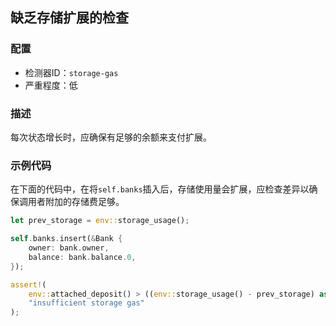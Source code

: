 ## 缺乏存储扩展的检查

### 配置

* 检测器ID：`storage-gas`
* 严重程度：低

### 描述

每次状态增长时，应确保有足够的余额来支付扩展。

### 示例代码

在下面的代码中，在将`self.banks`插入后，存储使用量会扩展，应检查差异以确保调用者附加的存储费足够。

```rust
let prev_storage = env::storage_usage();

self.banks.insert(&Bank {
    owner: bank.owner,
    balance: bank.balance.0,
});

assert!(
    env::attached_deposit() > ((env::storage_usage() - prev_storage) as u128 * env::storage_byte_cost()),
    "insufficient storage gas"
);
```
